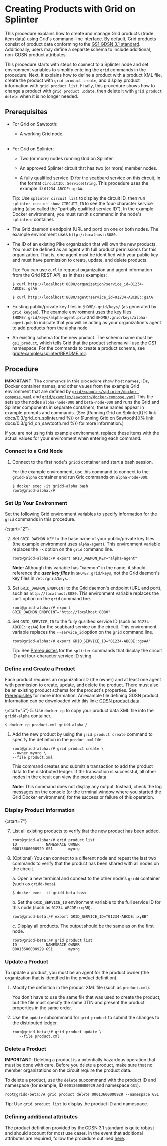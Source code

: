 # Creating Products with Grid on Splinter

<!--
  Copyright (c) 2024 Bitwise IO, Inc.
  Copyright (c) 2018-2021 Cargill Incorporated
  Licensed under Creative Commons Attribution 4.0 International License
  https://creativecommons.org/licenses/by/4.0/
-->

This procedure explains how to create and manage Grid products
(trade item data) using Grid's command-line interface. By default, Grid
products consist of product data conforming to the
[GS1 GDSN 3.1 standard](https://www.gs1.org/docs/gdsn/3.1/gdsn_3_1_operations_manual_i2.pdf).
Additionally, users may define a separate schema to include additional,
non-GDSN product attributes.

This procedure starts with steps to connect to a Splinter node and set
environment variables to simplify entering the `grid` commands in the procedure.
Next, it explains how to define a product with a product XML file, create the
product with `grid product create`, and display product information with
`grid product list`. Finally, this procedure shows how to change a product with
`grid product update`, then delete it with `grid product delete` when it is no
longer needed.

## Prerequisites

* For Grid on Sawtooth:

    - A working Grid node.
      <br><br>

* For Grid on Splinter:

    - Two (or more) nodes running Grid on Splinter.

    - An approved Splinter circuit that has two (or more) member nodes.

    - A fully qualified service ID for the scabbard service on this circuit, in the
      format `CircuitID::ServiceString`. This procedure uses the example ID
      `01234-ABCDE::gsAA`.

  Tip: Use `splinter circuit list` to display the circuit ID, then run `splinter
  circuit show CIRCUIT_ID` to see the four-character service string (also
  called the "partially qualified service ID").
  In the example Docker environment, you must run this command in the node's
  `splinterd` container.

* The Grid daemon's endpoint (URL and port) on one or both nodes.
  The example environment uses `http://localhost:8080`.

* The ID of an existing Pike organization that will own the new products. You
  must be defined as an agent with full product permissions for this
  organization. That is, one agent must be identified with your public key and
  must have permission to create, update, and delete products.

  Tip: You can use `curl` to request organization and agent information from
  the Grid REST API, as in these examples:

  `$ curl http://localhost:8080/organization?service_id=01234-ABCDE::gsAA`

  `$ curl http://localhost:8080/agent?service_id=01234-ABCDE::gsAA`

* Existing public/private key files in `$HOME/.grid/keys/` (as generated by
  `grid keygen`). The example environment uses the key files
  `$HOME/.grid/keys/alpha-agent.priv` and `$HOME/.grid/keys/alpha-agent.pub` to
  indicate that you will be acting as your organization's agent to add products
  from the alpha node.

* An existing schema for the new product. The schema name must be `gs1_product`,
  which tells Grid that the product schema will use the GS1 namespace.
  For the commands to create a product schema, see
  [grid/examples/splinter/README.md](https://github.com/splintercommunity/grid/tree/main/examples/splinter#demonstrate-grid-smart-contract-functionality).

## Procedure

**IMPORTANT**: The commands in this procedure show host names, IDs, Docker
container names, and other values from the example Grid environment that are
defined by
[`grid/examples/splinter/docker-compose.yaml`](https://github.com/splintercommunity/grid/blob/main/examples/splinter/docker-compose.yaml)
and [`grid/examples/sawtooth/docker-compose.yaml`](https://github.com/splintercommunity/grid/blob/main/examples/sawtooth/docker-compose.yaml)
This file sets up the nodes `alpha-node-000` and `beta-node-000` and runs the
Grid and Splinter components in separate containers; these names appear in
example prompts and commands. (See [Running Grid on
Splinter]({% link docs/0.3/grid_on_splinter.md %}) or [Running Grid on
Sawtooth]({% link docs/0.3/grid_on_sawtooth.md %}) for more information.)

If you are not using this example environment, replace these items with the
actual values for your environment when entering each command.

### Connect to a Grid Node

1. Connect to the first node's `gridd` container and start a bash session.

   For the example environment, use this command to connect to the `gridd-alpha`
   container and run Grid commands on `alpha-node-000`.

   ```
   $ docker exec -it gridd-alpha bash
   root@gridd-alpha:/#
   ```

### Set Up Your Environment

Set the following Grid environment variables to specify information for the
`grid` commands in this procedure.

{:start="2"}

2. Set `GRID_DAEMON_KEY` to the base name of your public/private key files
   (the example environment uses `alpha-agent`).  This environment variable
   replaces the `-k` option on the `grid` command line.

   ```
   root@gridd-alpha:/# export GRID_DAEMON_KEY="alpha-agent"
   ```

   **Note**: Although this variable has "daemon" in the name, it should
   reference the ***user key files*** in `$HOME/.grid/keys`, not the Grid
   daemon's key files in `/etc/grid/keys`.

1. Set `GRID_DAEMON_ENDPOINT` to the Grid daemon's endpoint (URL and port),
   such as `http://localhost:8080`. This environment variable replaces the
   `-url` option on the `grid` command line.

   ```
   root@gridd-alpha:/# export GRID_DAEMON_ENDPOINT="http://localhost:8080"
   ```

1. Set `GRID_SERVICE_ID` to the fully qualified service ID (such as
   `01234-ABCDE::gsAA`) for the scabbard service on the circuit. This
   environment variable replaces the `--service_id` option on the `grid`
   command line.

   ```
   root@gridd-alpha:/# export GRID_SERVICE_ID="01234-ABCDE::gsAA"
   ```

   Tip: See [Prerequisites](#prerequisites) for the `splinter` commands that
   display the circuit ID and four-character service ID string.

### Define and Create a Product

Each product requires an organization ID (the owner) and at least one agent
with permission to create, update, and delete the product. There must also
be an existing product schema for the product's properties.
See [Prerequisites](#prerequisites) for more information. An example file
defining GDSN product information can be downloaded with this link:
<a href="/docs/0.3/references/product/example_product.xml"
download="product.xml">GDSN product data</a>.

{:start="5"}
5. Use `docker cp` to copy your product data XML file into the `gridd-alpha`
container.

   ```
   $ docker cp product.xml gridd-alpha:/
   ```

1. Add the new product by using the `grid product create` command to specify the
   definition in the `product.xml` file.

   ```
   root@gridd-alpha:/# grid product create \
   --owner myorg \
   --file product.xml
   ```

   This command creates and submits a transaction to add the product data to the
   distributed ledger. If the transaction is successful, all other nodes in the
   circuit can view the product data.

   **Note**: This command does not display any output. Instead, check the log
   messages on the console (or the terminal window where you started the Grid
   Docker environment) for the success or failure of this operation.

### Display Product Information

{:start=7"}

7. List all existing products to verify that the new product has been added.

   ```
   root@gridd-alpha:/# grid product list
   ID             NAMESPACE OWNER
   00013600000929 GS1       myorg
   ```

1. (Optional) You can connect to a different node and repeat the last two
   commands to verify that the product has been shared with all nodes on the
   circuit.

    a. Open a new terminal and connect to the other node's `gridd` container
       (such as `gridd-beta`).

      ```
      $ docker exec -it gridd-beta bash
      ```

    b. Set the `GRID_SERVICE_ID` environment variable to the full service ID
       for this node (such as `01234-ABCDE::xyBB`).

      ```
      root@gridd-beta:/# export GRID_SERVICE_ID="01234-ABCDE::xyBB"
      ```

    c. Display all products. The output should be the same as on the first node.

      ```
      root@gridd-beta:/# grid product list
      ID             NAMESPACE OWNER
      00013600000929 GS1       myorg
      ```

### Update a Product

To update a product, you must be an agent for the product owner (the
organization that is identified in the product definition).

1. Modify the definition in the product XML file (such as `product.xml`).

   You don't have to use the same file that was used to create the product,
   but the file must specify the same GTIN and present the product properties
   in the same order.

1. Use the `update` subcommand for `grid product` to submit the changes
   to the distributed ledger.

   ```
   root@gridd-beta:/# grid product update \
      --file product.xml
   ```

### Delete a Product

**IMPORTANT**: Deleting a product is a potentially hazardous operation that
must be done with care. Before you delete a product, make sure that no
member organizations on the circuit require the product data.

To delete a product, use the `delete` subcommand with the product ID and
namespace (for example, ID `00013600000929` and namespace `GS1`).

   ```
   root@gridd-beta:/# grid product delete 00013600000929 --namespace GS1
   ```

Tip: Use `grid product list` to display the product ID and namespace.

### Defining additional attributes

The product definition provided by the GDSN 3.1 standard is quite robust and
should account for most use cases. In the event that additional attributes are
required, follow the procedure outlined [here](/docs/0.3/creating_products_with_nonstandard_attrs.md).
